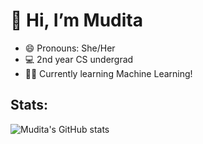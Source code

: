# 👋 Hi, I’m Mudita<br/>
- 😄 Pronouns: She/Her <br/>
- 💻 2nd year CS undergrad<br/>
- 👩‍💻 Currently learning Machine Learning!<br/>
<!---🤝 Looking to collaborate on Machine learning projects  --->
<!--- 👀 I’m interested in learning --->
<!---
mudita08/mudita08 is a ✨ special ✨ repository because its `README.md` (this file) appears on your GitHub profile.
You can click the Preview link to take a look at your changes.
--->
## Stats:<br/>
![Mudita's GitHub stats](https://github-readme-stats.vercel.app/api?username=mudita08&show_icons=true&theme=radical)<br/>
<!--- [![Top Langs](https://github-readme-stats.vercel.app/api/top-langs/?username=mudita08&layout=compact)](https://github.com/mudita08/github-readme-stats) --->

